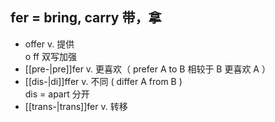 ## fer = bring, carry 带，拿

- offer v. 提供  
    o ff 双写加强
- [[pre-|pre]]fer v. 更喜欢（ prefer A to B 相较于 B 更喜欢 A ）
- [[dis-|di]]ffer v. 不同 ( differ A from B )  
    dis = apart 分开
- [[trans-|trans]]fer v. 转移